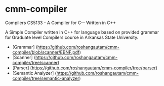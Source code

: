 # cmm-compiler
Compilers CS5133 - A Compiler for C-- Written in C++

A Simple Compiler written in C++ for language based on provided grammar for Graduate level Compilers course in Arkansas State University.

- [Grammar] (https://github.com/roshangautam/cmm-compiler/blob/scanner/EBNF.pdf)
- [Scanner] (https://github.com/roshangautam/cmm-compiler/tree/scanner)
- [Parser]  (https://github.com/roshangautam/cmm-compiler/tree/parser)
- [Semantic Analyzer] (https://github.com/roshangautam/cmm-compiler/tree/semantic-analyzer)
